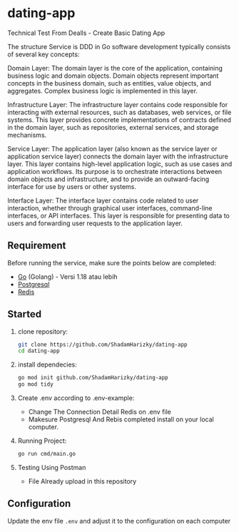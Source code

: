# dating-app
Technical Test From Dealls - Create Basic Dating App

The structure Service is DDD in Go software development typically consists of several key concepts:

Domain Layer: The domain layer is the core of the application, containing business logic and domain objects. Domain objects represent important concepts in the business domain, such as entities, value objects, and aggregates. Complex business logic is implemented in this layer.

Infrastructure Layer: The infrastructure layer contains code responsible for interacting with external resources, such as databases, web services, or file systems. This layer provides concrete implementations of contracts defined in the domain layer, such as repositories, external services, and storage mechanisms.

Service Layer: The application layer (also known as the service layer or application service layer) connects the domain layer with the infrastructure layer. This layer contains high-level application logic, such as use cases and application workflows. Its purpose is to orchestrate interactions between domain objects and infrastructure, and to provide an outward-facing interface for use by users or other systems.

Interface Layer: The interface layer contains code related to user interaction, whether through graphical user interfaces, command-line interfaces, or API interfaces. This layer is responsible for presenting data to users and forwarding user requests to the application layer.

## Requirement

Before running the service, make sure the points below are completed:

- [Go](https://golang.org/) (Golang) - Versi 1.18 atau lebih 
- [Postgresql](https://www.postgresql.org/)
- [Redis](https://redis.com/)

## Started

1. clone repository:

    ```bash
    git clone https://github.com/ShadamHarizky/dating-app
    cd dating-app
    ```

2. install dependecies:

    ```bash
    go mod init github.com/ShadamHarizky/dating-app
    go mod tidy
    ```

3. Create .env according to .env-example:

    - Change The Connection Detail Redis on .env file
    - Makesure Postgresql And Rebis completed install on your local computer.

4. Running Project:

    ```bash
    go run cmd/main.go
    ```

5. Testing Using Postman

    - File Already upload in this repository

## Configuration

Update the env file `.env` and adjust it to the configuration on each computer
